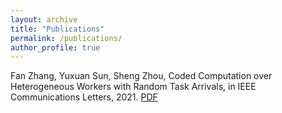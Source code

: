 ```yaml
---
layout: archive
title: "Publications"
permalink: /publications/
author_profile: true
---
```

Fan Zhang, Yuxuan Sun, Sheng Zhou, Coded Computation over Heterogeneous Workers with Random Task Arrivals, in IEEE Communications Letters, 2021. [PDF](https://github.com/zhang-f/zhang-f.github.io/blob/master/_pages/Coded_Computation_over_Heterogeneous_Workers_with_Random_Task_Arrivals.pdf)
